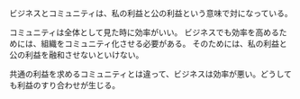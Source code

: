 ビジネスとコミュニティは、私の利益と公の利益という意味で対になっている。

コミュニティは全体として見た時に効率がいい。
ビジネスでも効率を高めるためには、組織をコミュニティ化させる必要がある。
そのためには、私の利益と公の利益を融和させないといけない。

共通の利益を求めるコミュニティとは違って、ビジネスは効率が悪い。どうしても利益のすり合わせが生じる。
